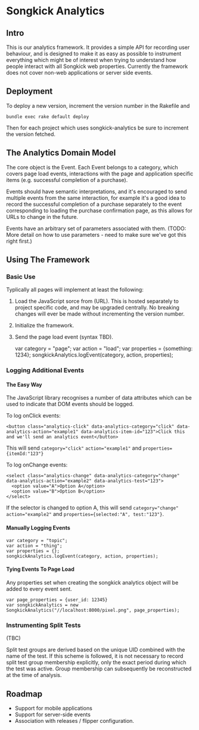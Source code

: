 # Songkick Analytics

## Intro

This is our analytics framework. It provides a simple API for
recording user behaviour, and is designed to make it as easy as
possible to instrument everything which might be of interest when
trying to understand how people interact with all Songkick web
properties. Currently the framework does not cover non-web
applications or server side events.

## Deployment

To deploy a new version, increment the version number in the Rakefile and

    bundle exec rake default deploy

Then for each project which uses songkick-analytics be sure to increment 
the version fetched.

## The Analytics Domain Model

The core object is the Event. Each Event belongs to a category, which
covers page load events, interactions with the page and application
specific items (e.g. successful completion of a purchase). 

Events should have semantic interpretations, and it's encouraged to
send multiple events from the same interaction, for example it's a
good idea to record the successful completion of a purchase separately
to the event corresponding to loading the purchase confirmation page,
as this allows for URLs to change in the future.

Events have an arbitrary set of parameters associated with
them. (TODO: More detail on how to use parameters - need to make sure
we've got this right first.)

## Using The Framework

### Basic Use

Typlically all pages will implement at least the following:

1. Load the JavaScript sorce from (URL). This is hosted separately to
project specific code, and may be upgraded centrally. No breaking
changes will ever be made without incrementing the version number.

2. Initialize the framework.

    <script type="text/javascript" src="//d20omhqjbcr74g.cloudfront.net/javascripts/songkick-analytics.0.1.4.min.js"></script>
    <script type="text/javascript">
      var page_properties = {user_id: 12345}
      var songkickAnalytics = new SongkickAnalytics("//localhost:8000/pixel.png", page_properties);
      songkickAnalytics.init()
    </script>
    

3. Send the page load event (syntax TBD).

    var category = "page";
    var action = "load";
    var properties = {something: 1234};
    songkickAnalytics.logEvent(category, action, properties);

### Logging Additional Events

#### The Easy Way

The JavaScript library recognises a number of data attributes which
can be used to indicate that DOM events should be logged.

To log onClick events:

    <button class="analytics-click" data-analytics-category="click" data-analytics-action="example1" data-analytics-item-id="123">Click this and we'll send an analytics event</button>

This will send `category="click"` `action="example1"` and `properties={itemId:"123"}`

To log onChange events:

    <select class="analytics-change" data-analytics-category="change" data-analytics-action="example2" data-analytics-test="123">
      <option value="A">Option A</option>
      <option value="B">Option B</option>
    </select>

If the selector is changed to option A, this will send `category="change"` `action="example2"` and `properties={selected:"A", test:"123"}`.

#### Manually Logging Events

    var category = "topic";
    var action = "thing";
    var properties = {};
    songkickAnalytics.logEvent(category, action, properties);

#### Tying Events To Page Load

Any properties set when creating the songkick analytics object will be added to every event sent.

    var page_properties = {user_id: 12345}
    var songkickAnalytics = new SongkickAnalytics("//localhost:8000/pixel.png", page_properties);

### Instrumenting Split Tests

(TBC)

Split test groups are derived based on the unique UID combined with
the name of the test. If this scheme is followed, it is not necessary
to record split test group membership explicitly, only the exact
period during which the test was active.  Group membership can
subsequently be reconstructed at the time of analysis.

## Roadmap

* Support for mobile applications
* Support for server-side events
* Association with releases / flipper configuration.

